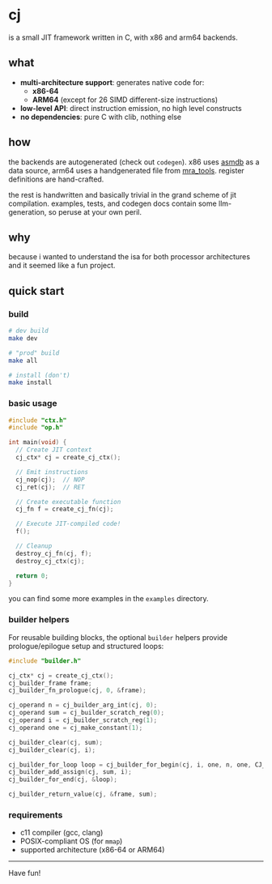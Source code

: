 # cj

is a small JIT framework written in C, with x86 and arm64 backends.

## what

- **multi-architecture support**: generates native code for:
  - **x86-64**
  - **ARM64** (except for 26 SIMD different-size instructions)
- **low-level API**: direct instruction emission, no high level constructs
- **no dependencies**: pure C with clib, nothing else

## how

the backends are autogenerated (check out `codegen`). x86 uses
[asmdb](https://www.npmjs.com/package/asmdb) as a data source, arm64 uses a
handgenerated file from [mra\_tools](https://github.com/alastairreid/mra_tools).
register definitions are hand-crafted.

the rest is handwritten and basically trivial in the grand scheme of jit
compilation. examples, tests, and codegen docs contain some llm-generation, so
peruse at your own peril.

## why

because i wanted to understand the isa for both processor architectures and it
seemed like a fun project.

## quick start

### build

```bash
# dev build
make dev

# "prod" build
make all

# install (don't)
make install
```

### basic usage

```c
#include "ctx.h"
#include "op.h"

int main(void) {
  // Create JIT context
  cj_ctx* cj = create_cj_ctx();

  // Emit instructions
  cj_nop(cj);  // NOP
  cj_ret(cj);  // RET

  // Create executable function
  cj_fn f = create_cj_fn(cj);

  // Execute JIT-compiled code!
  f();

  // Cleanup
  destroy_cj_fn(cj, f);
  destroy_cj_ctx(cj);

  return 0;
}
```

you can find some more examples in the `examples` directory.

### builder helpers

For reusable building blocks, the optional `builder` helpers provide prologue/epilogue setup and structured loops:

```c
#include "builder.h"

cj_ctx* cj = create_cj_ctx();
cj_builder_frame frame;
cj_builder_fn_prologue(cj, 0, &frame);

cj_operand n = cj_builder_arg_int(cj, 0);
cj_operand sum = cj_builder_scratch_reg(0);
cj_operand i = cj_builder_scratch_reg(1);
cj_operand one = cj_make_constant(1);

cj_builder_clear(cj, sum);
cj_builder_clear(cj, i);

cj_builder_for_loop loop = cj_builder_for_begin(cj, i, one, n, one, CJ_COND_GE);
cj_builder_add_assign(cj, sum, i);
cj_builder_for_end(cj, &loop);

cj_builder_return_value(cj, &frame, sum);
```

### requirements

- c11 compiler (gcc, clang)
- POSIX-compliant OS (for `mmap`)
- supported architecture (x86-64 or ARM64)

<hr/>

Have fun!
